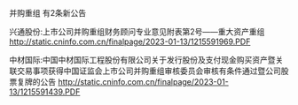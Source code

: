 并购重组 有2条新公告 

兴通股份:上市公司并购重组财务顾问专业意见附表第2号——重大资产重组 http://static.cninfo.com.cn/finalpage/2023-01-13/1215591969.PDF 

中材国际:中国中材国际工程股份有限公司关于发行股份及支付现金购买资产暨关联交易事项获得中国证监会上市公司并购重组审核委员会审核有条件通过暨公司股票复牌的公告 http://static.cninfo.com.cn/finalpage/2023-01-13/1215591439.PDF 


